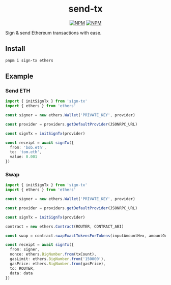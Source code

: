 <div align="center">

# send-tx

[![NPM][npm-badge]][npm-url] [![NPM][dl-badge]][npm-url]
  
</div>

Sign & send Ethereum transactions with ease.

## Install

```sh
pnpm i sign-tx ethers
```

## Example

### Send ETH

```ts
import { initSignTx } from 'sign-tx'
import { ethers } from 'ethers'

const signer = new ethers.Wallet('PRIVATE_KEY', provider)

const provider = providers.getDefaultProvider(JSONRPC_URL)

const signTx = initSignTx(provider)

const receipt = await signTx({
  from: 'bob.eth',
  to: 'tom.eth',
  value: 0.001
})
```

### Swap

```ts
import { initSignTx } from 'sign-tx'
import { ethers } from 'ethers'

const signer = new ethers.Wallet('PRIVATE_KEY', provider)

const provider = providers.getDefaultProvider(JSONRPC_URL)

const signTx = initSignTx(provider)

contract = new ethers.Contract(ROUTER, CONTRACT_ABI)

const swap = contract.swapExactTokensForTokens(inputAmountHex, amountOutMinHex, path, WALLET, deadlineHex)

const receipt = await signTx({
  from: signer,
  nonce: ethers.BigNumber.from(txCount),
  gasLimit: ethers.BigNumber.from('150000'),
  gasPrice: ethers.BigNumber.from(gasPrice),
  to: ROUTER,
  data: data
})
```

[npm-badge]: https://img.shields.io/npm/v/send-tx?style=for-the-badge&color=4E8EE9&label=&logo=npm
[npm-url]: https://npmjs.com/package/send-tx/swagger
[dl-badge]: https://img.shields.io/npm/dt/send-tx?style=for-the-badge&color=4E8EE9
